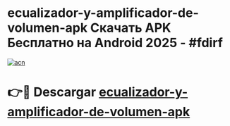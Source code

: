 # ecualizador-y-amplificador-de-volumen-apk Скачать APK Бесплатно на Android 2025 - #fdirf

[![acn](https://github.com/user-attachments/assets/0f9c940e-d8b0-45ae-aac7-cd30a18b3e1c)](https://apps.freeplayer.one?title=ecualizador-y-amplificador-de-volumen-apk&ref=9RF)

# 👉🔴 Descargar [ecualizador-y-amplificador-de-volumen-apk](https://apps.freeplayer.one?title=ecualizador-y-amplificador-de-volumen-apk&ref=9RF)